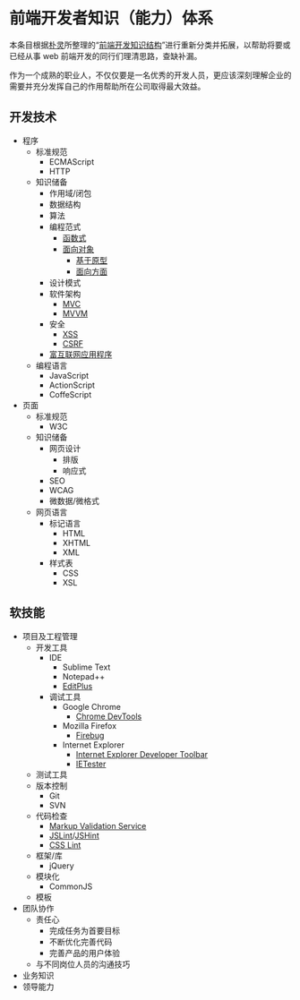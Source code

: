 # 前端开发者知识（能力）体系

本条目根据[朴灵](https://github.com/JacksonTian "查看朴灵的 GitHub 页面")所整理的“[前端开发知识结构](https://github.com/JacksonTian/fks)”进行重新分类并拓展，以帮助将要或已经从事 web 前端开发的同行们理清思路，查缺补漏。

作为一个成熟的职业人，不仅仅要是一名优秀的开发人员，更应该深刻理解企业的需要并充分发挥自己的作用帮助所在公司取得最大效益。

## 开发技术

 - 程序
     - 标准规范
         - ECMAScript
         - HTTP
     - 知识储备
         - 作用域/闭包
         - 数据结构
         - 算法
         - 编程范式
             - [函数式](http://en.wikipedia.org/wiki/Functional_programming)
             - [面向对象](http://en.wikipedia.org/wiki/Object-oriented_programming)
                 - [基于原型](http://en.wikipedia.org/wiki/Prototype-based_programming)
                 - [面向方面](http://en.wikipedia.org/wiki/Aspect-oriented_programming)
         - 设计模式
         - 软件架构
             - [MVC](http://en.wikipedia.org/wiki/Model%E2%80%93view%E2%80%93controller)
             - [MVVM](http://baike.baidu.com/view/3507915.htm)
         - 安全
             - [XSS](http://en.wikipedia.org/wiki/Cross-site_scripting)
             - [CSRF](http://en.wikipedia.org/wiki/Cross-site_request_forgery)
         - [富互联网应用程序](http://en.wikipedia.org/wiki/Rich_Internet_application "Rich Internet Application")
     - 编程语言
         - JavaScript
         - ActionScript
         - CoffeScript
 - 页面
     - 标准规范
         - W3C
     - 知识储备
         - 网页设计
             - 排版
             - 响应式
         - SEO
         - WCAG
         - 微数据/微格式
     - 网页语言
         - 标记语言
             - HTML
             - XHTML
             - XML
         - 样式表
             - CSS
             - XSL

## 软技能

 - 项目及工程管理
     - 开发工具
         - IDE
             - Sublime Text
             - Notepad++
             - [EditPlus](http://www.editplus.com/)
         - 调试工具
             - Google Chrome
                 - [Chrome DevTools](https://developers.google.com/chrome-developer-tools/)
             - Mozilla Firefox
                 - [Firebug](http://getfirebug.com/)
             - Internet Explorer
                 - [Internet Explorer Developer Toolbar](http://www.microsoft.com/en-us/download/details.aspx?id=18359)
                 - [IETester](http://www.my-debugbar.com/wiki/IETester/HomePage)
     - 测试工具
     - 版本控制
         - Git
         - SVN
     - 代码检查
         - [Markup Validation Service](http://validator.w3.org/)
         - [JSLint](http://www.jslint.com/)/[JSHint](http://www.jshint.com/)
         - [CSS Lint](http://csslint.net/)
     - 框架/库
         - jQuery
     - 模块化
         - CommonJS
     - 模板
 - 团队协作
     - 责任心
         - 完成任务为首要目标
         - 不断优化完善代码
         - 完善产品的用户体验
     - 与不同岗位人员的沟通技巧
 - 业务知识
 - 领导能力
```
